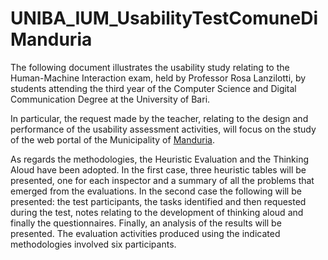 # UNIBA_IUM_UsabilityTestComuneDiManduria
The following document illustrates the usability study relating to the Human-Machine Interaction exam, held by Professor Rosa Lanzilotti, by students attending the third year of the Computer Science and Digital Communication Degree at the University of Bari. 

In particular, the request made by the teacher, relating to the design and performance of the usability assessment activities, will focus on the study of the web portal of the Municipality of [Manduria](https://www.comune.manduria.ta.it/).

As regards the methodologies, the Heuristic Evaluation and the Thinking Aloud have been adopted. 
In the first case, three heuristic tables will be presented, one for each inspector and a summary of all the problems that emerged from the evaluations. 
In the second case the following will be presented: the test participants, the tasks identified and then requested during the test, notes relating to the development of thinking aloud and finally the questionnaires. 
Finally, an analysis of the results will be presented. 
The evaluation activities produced using the indicated methodologies involved six participants.
